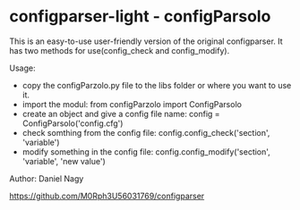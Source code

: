 # configparser-light - configParsolo

This is an easy-to-use user-friendly version of the original configparser. It has two methods for use(config_check and config_modify).

Usage:
- copy the configParzolo.py file to the libs folder or where you want to use it.
- import the modul: from configParzolo import ConfigParsolo
- create an object and give a config file name: config = ConfigParsolo('config.cfg')
- check somthing from the config file: config.config_check('section', 'variable')
- modify something in the config file: config.config_modify('section', 'variable', 'new value')



Author: Daniel Nagy

https://github.com/M0Rph3U56031769/configparser
